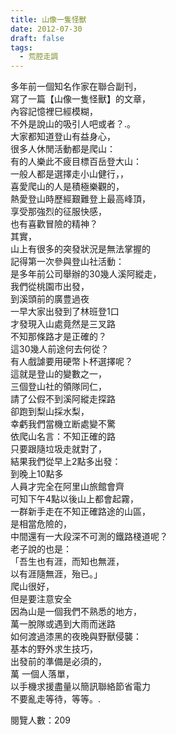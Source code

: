 ```yaml
---
title: 山像一隻怪獸
date: 2012-07-30
draft: false
tags:
  - 荒腔走調
---
```

多年前一個知名作家在聯合副刊，  
寫了一篇【山像一隻怪獸】的文章，  
內容記憶裡巳經模糊，  
不外是說山的吸引人吧或者？.。  
大家都知道登山有益身心，  
很多人休閒活動都是爬山：  
有的人樂此不疲目標百岳登大山：  
一般人都是選擇走小山健行，，  
喜愛爬山的人是積極樂觀的，  
熱愛登山時歷經艱難登上最高峰頂，  
享受那強烈的征服快感，  
也有喜歡冒險的精神？  
其實，  
山上有很多的突發狀況是無法掌握的  
記得第一次參與登山社活動：  
是多年前公司舉辦的30幾人溪阿縱走，  
我們從桃園市出發，  
到溪頭前的廣豊過夜  
一早大家出發到了林班登1口  
才發現入山處竟然是三叉路  
不知那條路才是正確的？  
這30幾人前途何去何從？  
有人戲謔要用硬幣卜杯選擇呢？  
這就是登山的變數之一，  
三個登山社的領隊同仁，  
請了公假不到溪阿縱走探路  
卻跑到梨山採水梨，  
幸虧我們當機立断處變不驚  
依爬山名言：不知正確的路  
只要跟隨垃圾走就對了，  
結果我們從早上2點多出發：  
到晚上10點多  
人員才完全在阿里山旅館會齊  
可知下午4點以後山上都會起霧，  
一群新手走在不知正確路途的山區，  
是相當危險的，  
中間還有一大段深不可測的鐵路棧道呢？  
老子說的也是：  
「吾生也有涯，而知也無涯，  
以有涯隨無涯，殆已。」  
爬山很好，  
但是要注意安全  
因為山是一個我們不熟悉的地方，  
萬一脫隊或遇到大雨而迷路  
如何渡過漆黑的夜晚與野獸侵襲：  
基本的野外求生技巧，  
出發前的準備是必須的，  
萬 一個人落單，  
以手機求援盡量以簡訊聯絡節省電力  
不要亂走等待，等等。.  

閱覽人數：209